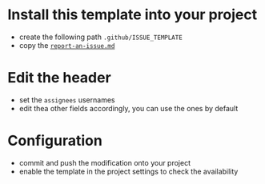 # Install this template into your project

- create the following path `.github/ISSUE_TEMPLATE`
- copy the [`report-an-issue.md`](./report-an-issue.md)

# Edit the header

- set the `assignees` usernames
- edit thea other fields accordingly, you can use the ones by default

# Configuration

- commit and push the modification onto your project
- enable the template in the project settings to check the availability